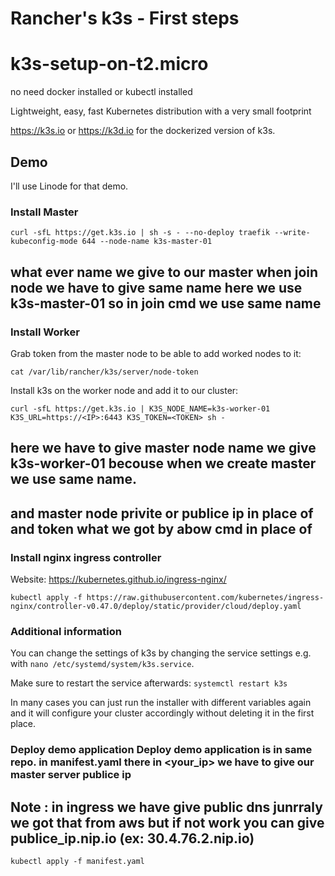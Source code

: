 # Rancher's k3s - First steps
# k3s-setup-on-t2.micro

no need docker installed or kubectl installed

Lightweight, easy, fast Kubernetes distribution with a very small footprint

https://k3s.io or https://k3d.io for the dockerized version of k3s.

## Demo

I'll use Linode for that demo.

### Install Master

`curl -sfL https://get.k3s.io | sh -s - --no-deploy traefik --write-kubeconfig-mode 644 --node-name k3s-master-01`

## what ever name we give to our master when join node we have to give same name here we use k3s-master-01 so in join cmd we use same name 

### Install Worker

Grab token from the master node to be able to add worked nodes to it: 

`cat /var/lib/rancher/k3s/server/node-token`

Install k3s on the worker node and add it to our cluster:

`curl -sfL https://get.k3s.io | K3S_NODE_NAME=k3s-worker-01 K3S_URL=https://<IP>:6443 K3S_TOKEN=<TOKEN> sh - `

## here we have to give master node name we give k3s-worker-01 becouse when we create master we use same name.
## and master node privite or publice ip in place of <ip> and token what we got by abow cmd in place of <TOKEN>

### Install nginx ingress controller


Website: https://kubernetes.github.io/ingress-nginx/

`kubectl apply -f https://raw.githubusercontent.com/kubernetes/ingress-nginx/controller-v0.47.0/deploy/static/provider/cloud/deploy.yaml`

### Additional information

You can change the settings of k3s by changing the service settings e.g. with `nano /etc/systemd/system/k3s.service`.

Make sure to restart the service afterwards: `systemctl restart k3s`

In many cases you can just run the installer with different variables again and it will configure your cluster accordingly without deleting it in the first place.

### Deploy demo application Deploy demo application is in same repo. in manifest.yaml there in <your_ip> we have to give our master server publice ip

## Note : in ingress we have give public dns junrraly we got that from aws but if not work you can give publice_ip.nip.io (ex: 30.4.76.2.nip.io)


`kubectl apply -f manifest.yaml`

